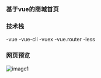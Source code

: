 ### 基于vue的商城首页
### 技术栈
-vue
-vue-cli
-vuex
-vue.router
-less
### 网页预览
![image1](https://github.com/pidan-jon/jd_vue_text/blob/main/jdIndex.jpg)
